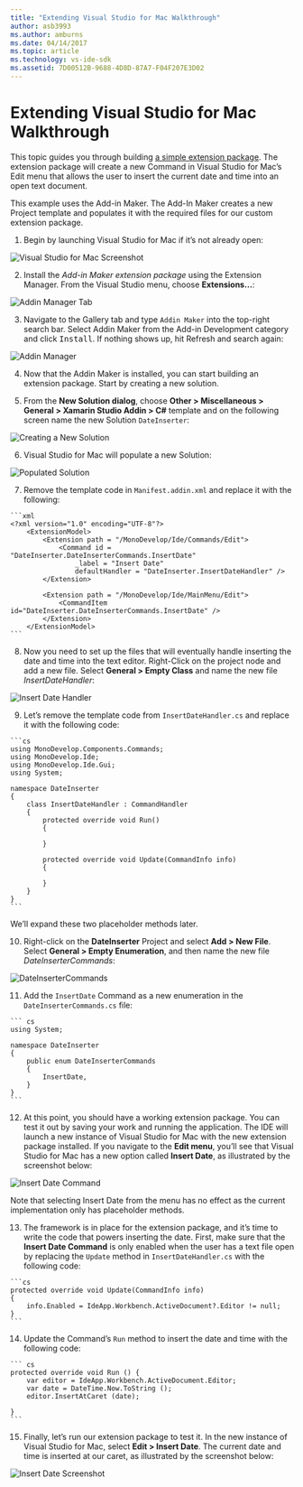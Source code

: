 ```yaml
---
title: "Extending Visual Studio for Mac Walkthrough"
author: asb3993
ms.author: amburns
ms.date: 04/14/2017
ms.topic: article
ms.technology: vs-ide-sdk
ms.assetid: 7D00512B-9688-4D8D-87A7-F04F207E3D02
---
```


# Extending Visual Studio for Mac Walkthrough

This topic guides you through building [a simple extension package](https://github.com/mjh4/AddIns/tree/master/DateInserter). The extension package will create a new Command in Visual Studio for Mac’s Edit menu that allows the user to insert the current date and time into an open text document.

This example uses the Add-in Maker. The Add-In Maker creates a new Project template and populates it with the required files for our custom extension package.

1.   Begin by launching Visual Studio for Mac if it’s not already open:

  ![Visual Studio for Mac Screenshot](media/extending-visual-studio-mac-addin3.png)

2.   Install the _Add-in Maker extension package_ using the Extension Manager. From the Visual Studio menu, choose **Extensions…**:

  ![Addin Manager Tab](media/extending-visual-studio-mac-addin4.png)

3.   Navigate to the Gallery tab and type `Addin Maker` into the top-right search bar. Select Addin Maker from the Add-in Development category and click <kbd>Install</kbd>. If nothing shows up, hit Refresh and search again:

  ![Addin Manager](media/extending-visual-studio-mac-addin5.png)

4.   Now that the Addin Maker is installed, you can start building an extension package. Start by creating a new solution.

5.  From the **New Solution dialog**, choose **Other > Miscellaneous > General > Xamarin Studio Addin > C#** template and on the following screen name the new Solution `DateInserter`:

  ![Creating a New Solution](media/extending-visual-studio-mac-addin7New.png)

6.   Visual Studio for Mac will populate a new Solution:

  ![Populated Solution](media/extending-visual-studio-mac-addin8.png)

7.   Remove the template code in `Manifest.addin.xml` and replace it with the following:

    ```xml
    <?xml version="1.0" encoding="UTF-8"?>
        <ExtensionModel>
            <Extension path = "/MonoDevelop/Ide/Commands/Edit">
                <Command id = "DateInserter.DateInserterCommands.InsertDate"
                    _label = "Insert Date"
                    defaultHandler = "DateInserter.InsertDateHandler" />
            </Extension>

            <Extension path = "/MonoDevelop/Ide/MainMenu/Edit">
                <CommandItem id="DateInserter.DateInserterCommands.InsertDate" />
            </Extension>
        </ExtensionModel>
    ```

8.   Now you need to set up the files that will eventually handle inserting the date and time into the text editor. Right-Click on the project node and add a new file. Select **General > Empty Class** and name the new file *InsertDateHandler*:

  ![Insert Date Handler](media/extending-visual-studio-mac-addin9.png)

9.   Let’s remove the template code from `InsertDateHandler.cs` and replace it with the following code:

    ```cs
    using MonoDevelop.Components.Commands;
    using MonoDevelop.Ide;
    using MonoDevelop.Ide.Gui;
    using System;

    namespace DateInserter
    {
        class InsertDateHandler : CommandHandler
        {
            protected override void Run()
            {

            }

            protected override void Update(CommandInfo info)
            {

            }
        }
    }
    ```

  We’ll expand these two placeholder methods later.

10.   Right-click on the **DateInserter** Project and select **Add > New File**. Select **General > Empty Enumeration**, and then name the new file *DateInserterCommands*:

  ![DateInserterCommands](media/extending-visual-studio-mac-addin10.png)

11.   Add the `InsertDate` Command as a new enumeration in the `DateInserterCommands.cs` file:

    ``` cs
    using System;

    namespace DateInserter
    {
        public enum DateInserterCommands
        {
            InsertDate,
        }
    }
    ```

12.   At this point, you should have a working extension package. You can test it out by saving your work and running the application. The IDE will launch a new instance of Visual Studio for Mac with the new extension package installed. If you navigate to the **Edit menu**, you’ll see that Visual Studio for Mac has a new option called **Insert Date**, as illustrated by the screenshot below:

  ![Insert Date Command](media/extending-visual-studio-mac-addin11.png)

  Note that selecting Insert Date from the menu has no effect as the current implementation only has placeholder methods.

13.   The framework is in place for the extension package, and it’s time to write the code that powers inserting the date. First, make sure that the **Insert Date Command** is only enabled when the user has a text file open by replacing the `Update` method in `InsertDateHandler.cs` with the following code:

    ```cs
    protected override void Update(CommandInfo info)
    {
        info.Enabled = IdeApp.Workbench.ActiveDocument?.Editor != null;
    }
    ```

14.   Update the Command’s `Run` method to insert the date and time with the following code:

    ``` cs
    protected override void Run () {
        var editor = IdeApp.Workbench.ActiveDocument.Editor;
        var date = DateTime.Now.ToString ();
        editor.InsertAtCaret (date);

    }
    ```

15.   Finally, let’s run our extension package to test it. In the new instance of Visual Studio for Mac, select **Edit > Insert Date**. The current date and time is inserted at our caret, as illustrated by the screenshot below:

  ![Insert Date Screenshot](media/extending-visual-studio-mac-addin12.png)

